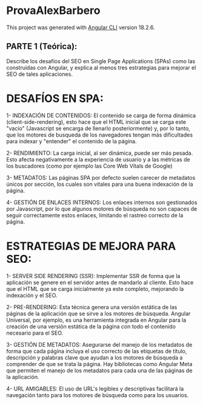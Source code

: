 # ProvaAlexBarbero

This project was generated with [Angular CLI](https://github.com/angular/angular-cli) version 18.2.6.

## PARTE 1 (Teórica):

Describe los desafíos del SEO en Single Page Applications (SPAs) como las construidas con
Angular, y explica al menos tres estrategias para mejorar el SEO de tales aplicaciones.

# DESAFÍOS EN SPA:

1- INDEXACIÓN DE CONTENIDOS:
El contenido se carga de forma dinámica (client-side-rendering), esto hace que el HTML inicial que se carga este "vacío" (Javascript se encarga de llenarlo posteriormente) y, por lo tanto, que los motores de busqueda de los navegadores tengan más dificultades para indexar y "entender" el contenido de la página.

2- RENDIMIENTO:
La carga inicial, al ser dinámica, puede ser más pesada. Esto afecta negativamente a la experiencia de usuario y a las métricas de los buscadores (como por ejemplo las Core Web Vitals de Google)

3- METADATOS:
Las páginas SPA por defecto suelen carecer de metadatos únicos por sección, los cuales son vitales para una buena indexación de la página.

4- GESTIÓN DE ENLACES INTERNOS:
Los enlaces internos son gestionados por Javascript, por lo que algunos motores de búsqueda no son capaces de seguir correctamente estos enlaces, limitando el rastreo correcto de la página.

# ESTRATEGIAS DE MEJORA PARA SEO:

1- SERVER SIDE RENDERING (SSR):
Implementar SSR de forma que la aplicación se genere en el servidor antes de mandarlo al cliente. Esto hace
que el HTML que se carga inicialmente ya este completo, mejorando la indexación y el SEO.

2- PRE-RENDERING:
Esta técnica genera una versión estática de las páginas de la aplicación que se sirve a los motores de búsqueda. Angular Universal, por ejemplo, es una herramienta integrada en Angular para la creación de una versión estática de la página con todo el contenido necesario para el SEO.

3- GESTIÓN DE METADATOS: Asegurarse del manejo de los metadatos de forma que cada página incluya el uso correcto de las etiquetas de título, descripción y palabras clave que ayudan a los motores de búsqueda a comprender de que se trata la página. Hay bibliotecas como Angular Meta que permiten el manejo de los metadatos para cada una de las páginas de la aplicación.

4- URL AMIGABLES: El uso de URL's legibles y descriptivas facilitará la navegación tanto para los motores de búsqueda como para los usuarios.
